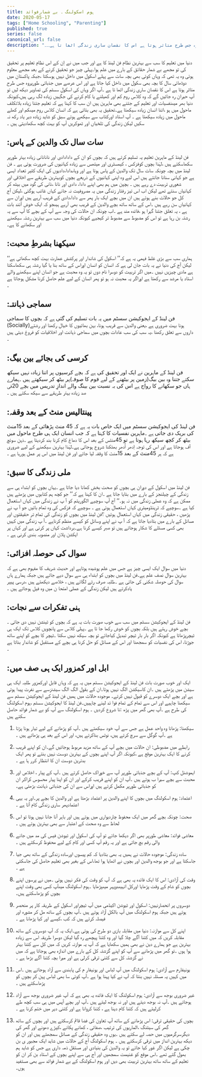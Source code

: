 ```yaml
---
title: ہوم اسکولنگ ۔ بے شمارفوائد
date: 2020-05-17
tags: ["Home Schooling", "Parenting"]
published: true
series: false
canonical_url: false
description: "دنیا میں تعلیم کا سب سے بہترین نظام فن لینڈ کا ہے اور جب میں نے اِن کے اس نظامِ تعلیم پر تحقیق کی تو مجھے بے شمار حقائق کے بارے میں علم ہوا۔پہلی چیز جو تحقیق کرنے کے بعد مجھے معلوم ہوئی وہ یہ تھی کہ وہاں کوئی بھی بچہ سات سے پہلے اسکول میں داخل نہیں ہوسکتا ،جبکہ پاکستان میں دوڈھائی سال کا بچہ بھی سکول میں داخل کیا جاتا ہے اور اس عرصے میں جذباتی طورپروہ جس طرح متاثر ہوتا ہے اس کا نقصان ساری زندگی اٹھا تا ہے۔۔۔"
---
```


دنیا میں تعلیم کا سب سے بہترین نظام فن لینڈ کا ہے اور جب میں نے اِن کے اس نظامِ تعلیم پر تحقیق کی تو مجھے بے شمار حقائق کے بارے میں علم ہوا۔پہلی چیز جو تحقیق کرنے کے بعد مجھے معلوم ہوئی وہ یہ تھی کہ وہاں کوئی بھی بچہ سات سے پہلے اسکول میں داخل نہیں ہوسکتا ،جبکہ پاکستان میں دوڈھائی سال کا بچہ بھی سکول میں داخل کیا جاتا ہے اور اس عرصے میں جذباتی طورپروہ جس طرح متاثر ہوتا ہے اس کا نقصان ساری زندگی اٹھا تا ہے ۔آپ اگر وہاں کی اسکول سسٹم کی تصاویر دیکھ لیں تو آپ حیران رہ جائیں گے کہ وہ کلاس روم کم اور کھیلنے یا کام کرنے کی جگہیں زیادہ لگ رہی ہیں،کیونکہ دنیا بھر میںنفسیات اور تعلیم کے جتنے بھی ماہرین ہیں ان سب کا کہنا ہے کہ تعلیم جتنا زیادہ بلاتکلف ماحول میں ہو ،اتنا انسان زیادہ سیکھتا ہے۔تحقیق یہ بھی بتاتی ہے کہ انسان کلاس روم میںکم اور کھلے ماحول میں زیادہ سیکھتا ہے ۔ آپ استاد اورکتاب سے سیکھے ہوئے سبق کو شاید زیادہ دیر یاد رکھ نہ سکیں لیکن زندگی کی تلخیاں اور ٹھوکریں آپ کو بہت کچھ سکھادیتی ہیں ۔

## :سات سال تک والدین کے پاس

فن لینڈ کے ماہرین تعلیم یہ تسلیم کرتے ہیں کہ بچوں کو ان کے دادادادی اور نانانانی زیادہ بہتر طورپر سکھاسکتے ہیں ،لہٰذا بچوں کوفزکس ، کیمسٹری اور میتھس سے زیادہ کہانیوں کی ضرورت ہوتی ہے ۔ فن لینڈ میں بچہ چونکہ سات سال تک والدین کے پاس ہوتا ہے اور وہاںدادا،دادیوں کی ایک کثیر تعداد ایسی ہے جو کہانی سنانا جانتے ہیں اس لیے وہ اپنی کہانیوں کے ذریعے بچوں کوبہترین طریقے سے اخلاقی اور شعوری تربیت دے رہے ہیں ۔
بچپن میں ہم بھی اپنے دادا، دادی اور نانا ،نانی کی گود میں بیٹھ کر کہانیاں سنتے تھے لیکن اب اس تیز رفتار زندگی میں یہ مصروفیت نہ جانے کہاں غائب ہوگئی ،لیکن آج کل جو حالات بنے ہوئے ہیں ان میں بچے ایک بار پھر سے دادا،دادی کے قریب آرہے ہیں اوران سے کہانیاں سن رہے ہیں ۔اس کے ساتھ ساتھ بچے والدین کے قریب بھی آرہے ہیںجو کہ ایک خوش آئند بات ہے ، یہ تعلق جتنا گہرا ہو ،فائدہ مند ہے ۔اب چونکہ ان حالات کی وجہ سے آپ کے بچے کا آپ سے یہ رشتہ بن رہا ہے تو اس کو مضبوط سے مضبوط تر کیجیے کیونکہ دنیا میں سب سے بہترین رشتہ سیکھنے اور سکھانے کا ہے۔

## :سیکھنا بشرطِ محبت

ہماری سب سے بڑی غلط فہمی یہ ہے کہ’’ اسکول کی شاندار اور پرکشش عمارت بہت کچھ سکھاتی ہے‘‘ لیکن آج کی دنیا نے یہ بات جان لی ہے کہ انسان کو انسان اوراس کے ساتھ بنا یا گیا رشتہ ہی سکھاسکتا ہے مادی چیزیں نہیں ۔میں اگر تربیت کو دوسرا نام دوں تو یہ وہ محبت ہے جو انسان اپنے سیکھنے والے استاد یا مرشد سے رکھتا ہے اوراگر یہ محبت نہ ہو تو پھر انسان کے لیے علم حاصل کرنا مشکل ہوجاتا ہے ۔

## :سماجی ذہانتـ

فن لینڈ کے ایجوکیشن سسٹم میں یہ بات تسلیم کی گئی ہے کہ بچوں کا سماجی (Socially)ہونا بہت ضروری ہے ،یعنی والدین سے قریب ہونا، بہن بھائیوں کا خیال رکھنا اور رشتے داروں سے تعلق رکھنا ،یہ سب کی سب عادات بچوں میں سماجی ذہانت اور اخلاقیات کو فروغ دیتی ہیں ۔

## :کرسی کی بجائے بین بیگ

فن لینڈ کے ماہرین نے ایک اور تحقیق کی ہے کہ بچے کرسیوں پر اتنا زیادہ نہیں سیکھ سکتے جتنا وہ بین بیگ(زمین پر بیٹھنے کے لیے فوم کا صوفہ)پر بیٹھ کر سیکھتے ہیں ۔ہمارے ہاں جو سکھانے کا رواج ہے اس کی بہ نسبت بین بینگ والے اندازِ تدریس میں بچے 20فی صد زیادہ بہتر طریقے سے سیکھ سکتے ہیں ۔

## :پينتاليس منٹ کے بعد وقفہ

فن لینڈ کی ایجوکیشن سسٹم میں ایک خاص بات یہ ہے کہ 45 منٹ پڑھائی کے بعد 15منٹ کی بریک دی جاتی ہے ۔ماہرین نفسیات کا کہنا ہے کہ جب انسان ایک ہی طرح ماحول میں بیٹھ کر کچھ سیکھ رہا ہوتا ہے تو 45منٹس کے بعد اس کا دماغ کام کرنا بند کردیتا ہے ۔ذہن سوئچ آف ہوجاتا ہے اور اس کی توجہ اِدھر اُدھر بھٹکنا شروع ہوجاتی ہے۔لہٰذا بہترین سیکھنے کے لیے ضروری ہے کہ ہر 45منٹ کے بعد 15منٹ کا وقفہ لیا جائے اور فن لینڈ میں اس پر عمل ہورہا ہے ۔

## :ملی زندگی کا سبق

فن لینڈ میں اسکول کے دوران ہی بچوں کو صحت بخش کھانا دیا جاتا ہے ۔یہاں بچوں کو ابتداء ہی سے زندگی کے چیلنجز کے بارے میں بتایا جاتا ہے ۔ان کا کہنا ہے کہ’’ جو کچھ ہم کتابوں میں پڑھتے ہیں ممکن ہے کہ وہ عملی زندگی میں نہ ہو۔‘‘
آج آپ سوچیے الگوریتم کو آ پ نے زندگی میں کہاں استعمال کیا ہے ۔سوچیے کہ ٹرینڈومیٹری کہاں استعمال ہوئی ہے ۔ سوچیے کہ فزکس کی وہ تمام باتیں جو آ پ نے پڑھیں ، حقیقی زندگی میں کہاں استعمال ہوئیں ؟فن لینڈ میں بچوں کو زندگی کی تمام تر حقیقتوں اور مسائل کے بارے میں بتادیا جاتا ہے کہ آ پ نے اپنے وسائل کو کیسے منظم کرناہے ۔آ پ زندگی میں کہیں بھی کسی مسئلے کا شکار ہوجاتے ہیں تو صبر کیسے کرنا ہے۔برداشت کہاں پر کرنی ہے اور کہاں پر ایکشن پلان اور منصوبہ بندی کرنی ہے ۔

## :سوال کی حوصلہ افزائی

دنیا میں سوال ایک ایسی چیز ہے جس میں علم پوشیدہ ہوتاہے اور حدیث شریف کا مفہوم بھی ہے کہ بہترین سوال نصف علم ہے۔فن لینڈ میں بچوں کو ابتداء ہی سے سوال دیے جاتے ہیں جبکہ ہمارے ہاں سوال کی حوصلہ شکنی کی جاتی ہے ۔طلبہ صرف رٹے لگاتے ہیں ، خلاصے دیکھتے ہیں ،درسی پیپر یادکرتے ہیں لیکن زندگی کے عملی امتحا ن میں وہ فیل ہوجاتے ہیں ۔

## :ہنی تفکرات سے نجات

فن لینڈ کے ایجوکیشن سسٹم میں سب سے خوب صورت بات یہ ہے کہ بچوں کو ٹینشن نہیں دی جاتی ۔بچے خوش رہتے ہیں بلکہ بچوں کو خوش رکھا جا تا ہے ۔پہلی کلاس سے پانچویں کلاس تک ایک ہی ٹیچرپڑھاتا ہے کیونکہ اگر بار بار ٹیچر تبدیل کیاجائے تو بچہ سیکھ نہیں سکتا ۔ٹیچر کا بچے کو اپنے ساتھ جوڑنا، اس کی نفسیات کو سمجھنا اور اس کے مسائل کو حل کرنا ہی بچے کے مستقبل کو شاندار بناتا ہے ۔

## :ابل اور کمزور ایک ہی صف میں

ایک اور خوب صورت بات فن لینڈ کے ایجوکیشن سسٹم میں یہ ہے کہ وہاں قابل اورکمزور طلبہ ایک ہی سیشن میں پڑھتے ہیں ۔ان کاسیکشن الگ نہیں ہوتا۔ان کے بقول الگ الگ سیشنزسے سے نفرت پیدا ہوتی ہے اور بچے ایک دوسرے کو قبول نہیں کرتے۔
موجودہ حالات میں ہمیں فن لینڈ کے ایجوکیشن سسٹم سے سیکھنا چاہیے اور اس سے تمام کے تمام فوا ئد لینے چاہییں۔فن لینڈ کا ایجوکیشن سسٹم ،ہوم اسکولنگ کی طرح ہے ۔آپ بھی گھر میں پڑھ :نا شروع کردیں ۔ ہوم اسکولنگ سے آپ کو بے شمار فوائد حاصل سکتے ہیں

1. سیکھنا:
   پڑھانا وہ واحد عمل ہے جس سے آپ خود سیکھتے ہیں ۔آپ کو پڑھانے کے لیے تیار ہونا پڑتا ہے ۔آپ گوگل سے سرچ کرتے ہیں، نوٹس بناکرتے ہیں، اور اس کے بعد ہی پڑھاتے ہیں ۔
2. رابطے میں مضبوطی:
   ان حالات میں بچے آپ کے ساتھ مزید مربوط ہوجائیں گے۔ان کو اپنے قریب کرنے کا ایک بہترین موقع ہے ،کیونکہ اگر آپ اپنے بچوں کے بہترین دوست نہیں بنتے تو پھر ایک بدترین دوست ان کا انتظار کرر ہا ہے ۔
3. ایموشنل کپ:
   آپ کے بچے جذباتی طورپر آپ سے خوراک حاصل کرتے ہیں ۔آپ کے پیار ، اخلاص اور محبت سے بچے سیرا ب ہوتے ہیں ۔آپ ان کو اپنے قریب کرکے اور ان کو اپنا پیار محسوس کراکر ان کو جذباتی طورپر مکمل کرتے ہیں اوراس سے ان کی جذباتی ذہانت بڑھتی ہے۔
4. اعتماد:
   ہوم اسکولنگ میں بچوں کا اپنے والدین پر اعتماد بڑھتا ہے اور والدین کا بچے پر۔اور یہ یہی اعتمادپھر ساری زندگی کام آتا ہے ۔
5. صحت:
   چونکہ بچے گھر میں ایک محفوظ چاردیواری میں ہوتے ہیں اور باہر آنا جانا نہیں ہوتا تو اس لحاظ سے وہ صحت کے اعتبار سے بھی بہترین ہوتے ہیں ۔
6. معاشی فوائد:
   معاشی طورپر بھی اگر دیکھا جائے تو آپ کی اسکول اور ٹیوشن فیس کی مد میں جانے والی رقم بچ جاتی ہے اور یہ رقم آپ کسی اور کام کے لیے محفوظ کرسکتے ہیں ۔
7. سادہ زندگی:
   موجودہ حالات نے ہمیں یہ بھی بتادیا کہ کم پیسوں اورسادہ زندگی کے ساتھ بھی جیا جاسکتا ہے اور جو بوجھ والدین اور بچوں نے اٹھایا ہوا تھا،اس کے بغیر بھی تعلیم حاصل کی جاسکتی ہے ۔
8. وقت کی آزادی:
   اس کا ایک فائدہ یہ بھی ہے کہ آپ کو وقت کی فکر نہیں ہوتی ۔میں نے پرسوں اپنے بچوں کو شام کے وقت پڑھایا اورکل انہیںدوپہر میںپڑھایا ۔ہوم اسکولنگ میںآپ کسی بھی وقت اپنے بچوں کو پڑھاسکتے ہیں۔
9. دوسروں پر انحصارنہیں:
   اسکول اور ٹیوشن اکیڈمی میں آپ ٹیچراور اسکول کے طریقہ کار پر منحصر ہوتے ہیں جبکہ ہوم اسکولنگ میں آپ بالکل آزاد ہوتے ہیں ۔آپ بچوں کے ساتھ مل کر مشورہ اور فیصلہ کرتے ہیں کہ کب ،کیسے اور کیا پڑھانا ہے ۔
10. اپنے کل سے موازنہ:
    دنیا میں مقابلہ بازی دو طرح کی ہوتی ہے۔ایک یہ کہ آپ دوسروں کے ساتھ مقابلہ کریں کہ میں کتنا آگے چلا گیا اور وہ کتنا پیچھے رہ گیا لیکن دوسرا طریقہ اس سے زیادہ بہترین ہے جو ہمارے دین نے بھی ہمیں سکھایا ہے کہ آپ یہ موازنہ کریں کہ میں کل سے کتنا بہتر ہوا ہوں ۔تو گھر میں پڑھانے سے آپ کو اپنے گزشتہ کل کے بارے میں اندازہ بھی ہوجاتا ہے کہ میں نے گزشتہ کل سے کتنی ترقی کرلی ہے اور میرا بچہ کتنا آگے بڑھا ہے ۔
11. یونیفارم سے آزادی:
    ہوم اسکولنگ میں آپ لباس اور یونیفار م کی پابندی سے آزاد ہوجاتے ہیں ۔اس میں کہیں یہ مسئلہ نہیں بنتا کہ آپ نے کیا پہنا ہوا ہے ۔آپ کوئی سا بھی لباس پہن کر بچوں کو پڑھاسکتے ہیں ۔

12. غیر ضروری بوجھ سے آزادی:
    ہوم اسکولنگ کا ایک فائدہ یہ بھی ہے کہ آپ غیر ضروری بوجھ سے آزاد ہوجاتے ہیں ۔آپ نہ بوجھ دیتے ہیں اور نہ بوجھ لیتے ہیں ۔آپ اور بچے آپس میں ہی سب کچھ طے کرلیتے ہیں کہ کتنا کام دینا ہے ، کتنا کروانا ہے اور کتنی دیر میں ختم کرنا ہے ۔
13. بچوں کی حقیقی ترقی:
    اس پڑھانے کے ساتھ آپ تعاون کی فضا قائم کرسکتے ہیں اور بچوں کے ساتھ گھر کی سیٹنگ ،الماریوں کی ترتیب ،صفائی ، کھانے پکانے ،کپڑے دھونے اور گھر کی دیگرسرگرمیوں میں حصہ لے سکتے ہیں ۔یوں وہ حقیقی زندگی کے مسائل سمجھتے ہیں اور ان کو دیکھ بہترین انداز میں ترقی کرسکتے ہیں ۔
    ہوم اسکولنگ آج کے حالات میں شاید ایک مجبور ی بن چکی ہے لیکن اگر غور کیا جائے تو یہ والدین کی بنیادی اور مستقل ذمہ داری ہے جس کو شاید ہم بھول گئے تھے ۔اس موقع کو غنیمت سمجھیں اور آج ہی سے اپنے بچوں کے استاد بن کر ان کو تعلیم کے ساتھ ساتھ بہترین تربیت بھی دیں اور ہوم اسکولنگ کے بے شمار فوائد سے بھی مستفید ہوں۔
